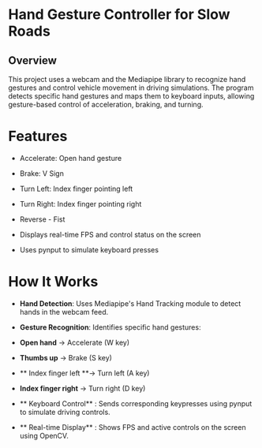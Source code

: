 # Hand Gesture Controller for Slow Roads

## Overview

This project uses a webcam and the Mediapipe library to recognize hand gestures and control vehicle movement in driving simulations. The program detects specific hand gestures and maps them to keyboard inputs, allowing gesture-based control of acceleration, braking, and turning.

# Features

- Accelerate: Open hand gesture
  
- Brake: V Sign 
  
- Turn Left: Index finger pointing left
  
- Turn Right: Index finger pointing right

- Reverse - Fist 
  
- Displays real-time FPS and control status on the screen
  
- Uses pynput to simulate keyboard presses

# How It Works

- **Hand Detection**: Uses Mediapipe's Hand Tracking module to detect hands in the webcam feed.

- **Gesture Recognition**: Identifies specific hand gestures:

- **Open hand** → Accelerate (W key)

- **Thumbs up** → Brake (S key)

- ** Index finger left **→ Turn left (A key)

-  **Index finger right** → Turn right (D key)

- ** Keyboard Control** : Sends corresponding keypresses using pynput to simulate driving controls.

- ** Real-time Display** : Shows FPS and active controls on the screen using OpenCV.

